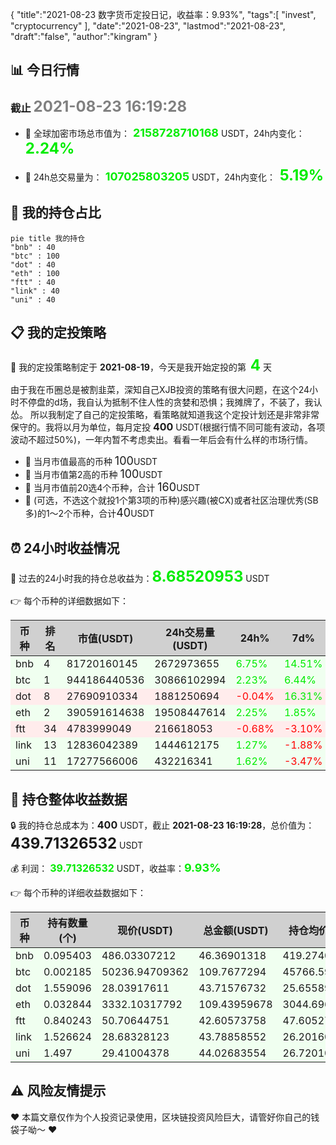{
  "title":"2021-08-23 数字货币定投日记，收益率：9.93%",
  "tags":[
    "invest",
    "cryptocurrency"
  ],
  "date":"2021-08-23",
  "lastmod":"2021-08-23",
  "draft":"false",
  "author":"kingram"
}

##  📊 今日行情
### 截止 <font color=grey size=5 >**2021-08-23 16:19:28**</font>
- 🍖 全球加密市场总市值为：<font color=#00EC00 size=4 > **2158728710168**</font> USDT，24h内变化：<font color=#00EC00 size=5 > **2.24%**</font>

- 🍤 24h总交易量为：<font color=#00EC00 size=4 > **107025803205**</font> USDT，24h内变化：<font color=#00EC00 size=5 > **5.19%**</font>

## 🎨 我的持仓占比
```mermaid
pie title 我的持仓
"bnb" : 40
"btc" : 100
"dot" : 40
"eth" : 100
"ftt" : 40
"link" : 40
"uni" : 40
```

## 📋 我的定投策略
📎 我的定投策略制定于 **2021-08-19**，今天是我开始定投的第<font color=#00EC00 size=5 > **4**</font> 天

<div>由于我在币圈总是被割韭菜，深知自己XJB投资的策略有很大问题，在这个24小时不停盘的d场，我自认为抵制不住人性的贪婪和恐惧；我摊牌了，不装了，我认怂。
所以我制定了自己的定投策略，看策略就知道我这个定投计划还是非常非常保守的。我将以月为单位，每月定投 <font size=3 ><strong> 400 </strong></font> USDT(根据行情不同可能有波动，各项波动不超过50%)，一年内暂不考虑卖出。看看一年后会有什么样的市场行情。</div>

- 🥇 当月市值最高的币种 <font size=4 >100</font>USDT
- 🥈 当月市值第2高的币种 <font size=4 >100</font>USDT
- 🥉 当月市值前20选4个币种，合计 <font size=4 >160</font>USDT
- 🏅 (可选，不选这个就投1个第3项的币种)感兴趣(被CX)或者社区治理优秀(SB多)的1～2个币种，合计<font size=4 >40</font>USDT

## ⏰ 24小时收益情况
📌 过去的24小时我的持仓总收益为：<font color=#00EC00 size=5 >**8.68520953**</font> USDT

👉 每个币种的详细数据如下：
<table>
    <thead><tr bgcolor="#d0d0d0" ><th>币种</th><th>排名</th><th>市值(USDT)</th><th>24h交易量(USDT)</th><th>24h%</th><th>7d%</th><th>24h收益</th></tr></thead>
    <tbody>
    <tr>
        <td bgcolor=#F0FFF0>bnb</td>
        <td bgcolor=#F0FFF0>4</td>
        <td bgcolor=#F0FFF0>81720160145</td>
        <td bgcolor=#F0FFF0>2672973655</td>
        <td bgcolor=#F0FFF0><font color=#00EC00>6.75%</font></td>
        <td bgcolor=#F0FFF0><font color=#00EC00>14.51%</font></td>
        <td bgcolor=#F0FFF0><font color=#00EC00 size=3 ><strong>2.93387256</strong></font></td>
    </tr>
    <tr>
        <td bgcolor=#F0FFF0>btc</td>
        <td bgcolor=#F0FFF0>1</td>
        <td bgcolor=#F0FFF0>944186440536</td>
        <td bgcolor=#F0FFF0>30866102994</td>
        <td bgcolor=#F0FFF0><font color=#00EC00>2.23%</font></td>
        <td bgcolor=#F0FFF0><font color=#00EC00>6.44%</font></td>
        <td bgcolor=#F0FFF0><font color=#00EC00 size=3 ><strong>2.39655062</strong></font></td>
    </tr>
    <tr>
        <td bgcolor=#FFECEC>dot</td>
        <td bgcolor=#FFECEC>8</td>
        <td bgcolor=#FFECEC>27690910334</td>
        <td bgcolor=#FFECEC>1881250694</td>
        <td bgcolor=#FFECEC><font color=#FF0000>-0.04%</font></td>
        <td bgcolor=#FFECEC><font color=#00EC00>16.31%</font></td>
        <td bgcolor=#FFECEC><font color=#FF0000 size=3 ><strong>-0.01649539</strong></font></td>
    </tr>
    <tr>
        <td bgcolor=#F0FFF0>eth</td>
        <td bgcolor=#F0FFF0>2</td>
        <td bgcolor=#F0FFF0>390591614638</td>
        <td bgcolor=#F0FFF0>19508447614</td>
        <td bgcolor=#F0FFF0><font color=#00EC00>2.25%</font></td>
        <td bgcolor=#F0FFF0><font color=#00EC00>1.85%</font></td>
        <td bgcolor=#F0FFF0><font color=#00EC00 size=3 ><strong>2.40841666</strong></font></td>
    </tr>
    <tr>
        <td bgcolor=#FFECEC>ftt</td>
        <td bgcolor=#FFECEC>34</td>
        <td bgcolor=#FFECEC>4783999049</td>
        <td bgcolor=#FFECEC>216618053</td>
        <td bgcolor=#FFECEC><font color=#FF0000>-0.68%</font></td>
        <td bgcolor=#FFECEC><font color=#FF0000>-3.10%</font></td>
        <td bgcolor=#FFECEC><font color=#FF0000 size=3 ><strong>-0.29131958</strong></font></td>
    </tr>
    <tr>
        <td bgcolor=#F0FFF0>link</td>
        <td bgcolor=#F0FFF0>13</td>
        <td bgcolor=#F0FFF0>12836042389</td>
        <td bgcolor=#F0FFF0>1444612175</td>
        <td bgcolor=#F0FFF0><font color=#00EC00>1.27%</font></td>
        <td bgcolor=#F0FFF0><font color=#FF0000>-1.88%</font></td>
        <td bgcolor=#F0FFF0><font color=#00EC00 size=3 ><strong>0.55076686</strong></font></td>
    </tr>
    <tr>
        <td bgcolor=#F0FFF0>uni</td>
        <td bgcolor=#F0FFF0>11</td>
        <td bgcolor=#F0FFF0>17277566006</td>
        <td bgcolor=#F0FFF0>432216341</td>
        <td bgcolor=#F0FFF0><font color=#00EC00>1.62%</font></td>
        <td bgcolor=#F0FFF0><font color=#FF0000>-3.47%</font></td>
        <td bgcolor=#F0FFF0><font color=#00EC00 size=3 ><strong>0.7034178</strong></font></td>
    </tr>
    </tbody>
</table>

## 🎯 持仓整体收益数据

🔒 我的持仓总成本为：<font size=3 >**400**</font> USDT，截止 **2021-08-23 16:19:28**，总价值为：<font  size=5 >**439.71326532**</font> USDT

💰 利润： <font color=#00EC00 size=3 >**39.71326532**</font> USDT，收益率：<font color=#00EC00 size=4 >**9.93%**</font>

👉 每个币种的详细收益数据如下：

<table>
    <thead><tr bgcolor="#d0d0d0" ><th>币种</th><th>持有数量(个)</th><th>现价(USDT)</th><th>总金额(USDT)</th><th>持仓均价(USDT)</th><th>成本(USDT)</th><th>利润(USDT)</th><th>收益率</th></tr></thead>
    <tbody>
    <tr>
        <td bgcolor=#F0FFF0>bnb</td>
        <td bgcolor=#F0FFF0>0.095403</td>
        <td bgcolor=#F0FFF0>486.03307212</td>
        <td bgcolor=#F0FFF0>46.36901318</td>
        <td bgcolor=#F0FFF0>419.27402702</td>
        <td bgcolor=#F0FFF0>40</td>
        <td bgcolor=#F0FFF0>6.36901318</td>
        <td bgcolor=#F0FFF0><font color=#00EC00 size=3 ><strong>15.92%</strong></font></td>
    </tr>
    <tr>
        <td bgcolor=#F0FFF0>btc</td>
        <td bgcolor=#F0FFF0>0.002185</td>
        <td bgcolor=#F0FFF0>50236.94709362</td>
        <td bgcolor=#F0FFF0>109.7677294</td>
        <td bgcolor=#F0FFF0>45766.59038902</td>
        <td bgcolor=#F0FFF0>100</td>
        <td bgcolor=#F0FFF0>9.7677294</td>
        <td bgcolor=#F0FFF0><font color=#00EC00 size=3 ><strong>9.77%</strong></font></td>
    </tr>
    <tr>
        <td bgcolor=#F0FFF0>dot</td>
        <td bgcolor=#F0FFF0>1.559096</td>
        <td bgcolor=#F0FFF0>28.03917611</td>
        <td bgcolor=#F0FFF0>43.71576732</td>
        <td bgcolor=#F0FFF0>25.6558929</td>
        <td bgcolor=#F0FFF0>40</td>
        <td bgcolor=#F0FFF0>3.71576732</td>
        <td bgcolor=#F0FFF0><font color=#00EC00 size=3 ><strong>9.29%</strong></font></td>
    </tr>
    <tr>
        <td bgcolor=#F0FFF0>eth</td>
        <td bgcolor=#F0FFF0>0.032844</td>
        <td bgcolor=#F0FFF0>3332.10317792</td>
        <td bgcolor=#F0FFF0>109.43959678</td>
        <td bgcolor=#F0FFF0>3044.69613933</td>
        <td bgcolor=#F0FFF0>100</td>
        <td bgcolor=#F0FFF0>9.43959678</td>
        <td bgcolor=#F0FFF0><font color=#00EC00 size=3 ><strong>9.44%</strong></font></td>
    </tr>
    <tr>
        <td bgcolor=#F0FFF0>ftt</td>
        <td bgcolor=#F0FFF0>0.840243</td>
        <td bgcolor=#F0FFF0>50.70644751</td>
        <td bgcolor=#F0FFF0>42.60573758</td>
        <td bgcolor=#F0FFF0>47.60527609</td>
        <td bgcolor=#F0FFF0>40</td>
        <td bgcolor=#F0FFF0>2.60573758</td>
        <td bgcolor=#F0FFF0><font color=#00EC00 size=3 ><strong>6.51%</strong></font></td>
    </tr>
    <tr>
        <td bgcolor=#F0FFF0>link</td>
        <td bgcolor=#F0FFF0>1.526624</td>
        <td bgcolor=#F0FFF0>28.68328123</td>
        <td bgcolor=#F0FFF0>43.78858552</td>
        <td bgcolor=#F0FFF0>26.20160563</td>
        <td bgcolor=#F0FFF0>40</td>
        <td bgcolor=#F0FFF0>3.78858552</td>
        <td bgcolor=#F0FFF0><font color=#00EC00 size=3 ><strong>9.47%</strong></font></td>
    </tr>
    <tr>
        <td bgcolor=#F0FFF0>uni</td>
        <td bgcolor=#F0FFF0>1.497</td>
        <td bgcolor=#F0FFF0>29.41004378</td>
        <td bgcolor=#F0FFF0>44.02683554</td>
        <td bgcolor=#F0FFF0>26.72010688</td>
        <td bgcolor=#F0FFF0>40</td>
        <td bgcolor=#F0FFF0>4.02683554</td>
        <td bgcolor=#F0FFF0><font color=#00EC00 size=3 ><strong>10.07%</strong></font></td>
    </tr>
    </tbody>
</table>

## ⚠️ 风险友情提示
❤️ 本篇文章仅作为个人投资记录使用，区块链投资风险巨大，请管好你自己的钱袋子呦～ ❤️
